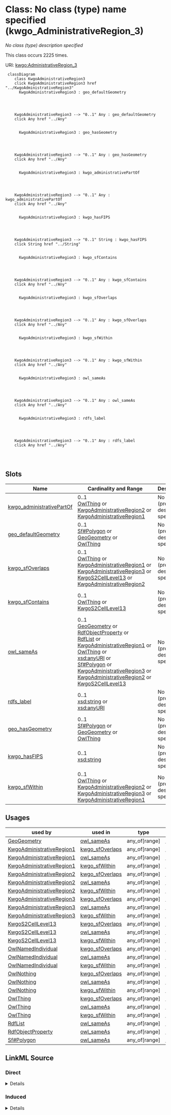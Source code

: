 

# Class: No class (type) name specified (kwgo_AdministrativeRegion_3)


_No class (type) description specified_






This class occurs 2225 times.


URI: [kwgo:AdministrativeRegion_3](http://stko-kwg.geog.ucsb.edu/lod/ontology/AdministrativeRegion_3)






```mermaid
 classDiagram
    class KwgoAdministrativeRegion3
    click KwgoAdministrativeRegion3 href "../KwgoAdministrativeRegion3"
      KwgoAdministrativeRegion3 : geo_defaultGeometry
        
          
    
    
    KwgoAdministrativeRegion3 --> "0..1" Any : geo_defaultGeometry
    click Any href "../Any"

        
      KwgoAdministrativeRegion3 : geo_hasGeometry
        
          
    
    
    KwgoAdministrativeRegion3 --> "0..1" Any : geo_hasGeometry
    click Any href "../Any"

        
      KwgoAdministrativeRegion3 : kwgo_administrativePartOf
        
          
    
    
    KwgoAdministrativeRegion3 --> "0..1" Any : kwgo_administrativePartOf
    click Any href "../Any"

        
      KwgoAdministrativeRegion3 : kwgo_hasFIPS
        
          
    
    
    KwgoAdministrativeRegion3 --> "0..1" String : kwgo_hasFIPS
    click String href "../String"

        
      KwgoAdministrativeRegion3 : kwgo_sfContains
        
          
    
    
    KwgoAdministrativeRegion3 --> "0..1" Any : kwgo_sfContains
    click Any href "../Any"

        
      KwgoAdministrativeRegion3 : kwgo_sfOverlaps
        
          
    
    
    KwgoAdministrativeRegion3 --> "0..1" Any : kwgo_sfOverlaps
    click Any href "../Any"

        
      KwgoAdministrativeRegion3 : kwgo_sfWithin
        
          
    
    
    KwgoAdministrativeRegion3 --> "0..1" Any : kwgo_sfWithin
    click Any href "../Any"

        
      KwgoAdministrativeRegion3 : owl_sameAs
        
          
    
    
    KwgoAdministrativeRegion3 --> "0..1" Any : owl_sameAs
    click Any href "../Any"

        
      KwgoAdministrativeRegion3 : rdfs_label
        
          
    
    
    KwgoAdministrativeRegion3 --> "0..1" Any : rdfs_label
    click Any href "../Any"

        
      
```




<!-- no inheritance hierarchy -->


## Slots

| Name | Cardinality and Range | Description | Inheritance | Occurrences |
| ---  | --- | --- | --- | --- |
| [kwgo_administrativePartOf](../slots/kwgo_administrativePartOf.md) | 0..1 <br/> [OwlThing](../classes/OwlThing.md)&nbsp;or&nbsp;<br />[KwgoAdministrativeRegion2](../classes/KwgoAdministrativeRegion2.md)&nbsp;or&nbsp;<br />[KwgoAdministrativeRegion1](../classes/KwgoAdministrativeRegion1.md) | No slot (predicate) description specified <br/>  | direct | 4450 |
| [geo_defaultGeometry](../slots/geo_defaultGeometry.md) | 0..1 <br/> [Sf#Polygon](../classes/Sf#Polygon.md)&nbsp;or&nbsp;<br />[GeoGeometry](../classes/GeoGeometry.md)&nbsp;or&nbsp;<br />[OwlThing](../classes/OwlThing.md) | No slot (predicate) description specified <br/>  | direct | 6675 |
| [kwgo_sfOverlaps](../slots/kwgo_sfOverlaps.md) | 0..1 <br/> [OwlThing](../classes/OwlThing.md)&nbsp;or&nbsp;<br />[KwgoAdministrativeRegion1](../classes/KwgoAdministrativeRegion1.md)&nbsp;or&nbsp;<br />[KwgoAdministrativeRegion3](../classes/KwgoAdministrativeRegion3.md)&nbsp;or&nbsp;<br />[KwgoS2CellLevel13](../classes/KwgoS2CellLevel13.md)&nbsp;or&nbsp;<br />[KwgoAdministrativeRegion2](../classes/KwgoAdministrativeRegion2.md) | No slot (predicate) description specified <br/>  | direct | 220682 |
| [kwgo_sfContains](../slots/kwgo_sfContains.md) | 0..1 <br/> [OwlThing](../classes/OwlThing.md)&nbsp;or&nbsp;<br />[KwgoS2CellLevel13](../classes/KwgoS2CellLevel13.md) | No slot (predicate) description specified <br/>  | direct | 391366 |
| [owl_sameAs](../slots/owl_sameAs.md) | 0..1 <br/> [GeoGeometry](../classes/GeoGeometry.md)&nbsp;or&nbsp;<br />[RdfObjectProperty](../classes/RdfObjectProperty.md)&nbsp;or&nbsp;<br />[RdfList](../classes/RdfList.md)&nbsp;or&nbsp;<br />[KwgoAdministrativeRegion1](../classes/KwgoAdministrativeRegion1.md)&nbsp;or&nbsp;<br />[OwlThing](../classes/OwlThing.md)&nbsp;or&nbsp;<br />[xsd:anyURI](http://www.w3.org/2001/XMLSchema#anyURI)&nbsp;or&nbsp;<br />[Sf#Polygon](../classes/Sf#Polygon.md)&nbsp;or&nbsp;<br />[KwgoAdministrativeRegion3](../classes/KwgoAdministrativeRegion3.md)&nbsp;or&nbsp;<br />[KwgoAdministrativeRegion2](../classes/KwgoAdministrativeRegion2.md)&nbsp;or&nbsp;<br />[KwgoS2CellLevel13](../classes/KwgoS2CellLevel13.md) | No slot (predicate) description specified <br/>  | direct | 4450 |
| [rdfs_label](../slots/rdfs_label.md) | 0..1 <br/> [xsd:string](http://www.w3.org/2001/XMLSchema#string)&nbsp;or&nbsp;<br />[xsd:anyURI](http://www.w3.org/2001/XMLSchema#anyURI) | No slot (predicate) description specified <br/>  | direct | 2225 |
| [geo_hasGeometry](../slots/geo_hasGeometry.md) | 0..1 <br/> [Sf#Polygon](../classes/Sf#Polygon.md)&nbsp;or&nbsp;<br />[GeoGeometry](../classes/GeoGeometry.md)&nbsp;or&nbsp;<br />[OwlThing](../classes/OwlThing.md) | No slot (predicate) description specified <br/>  | direct | 6675 |
| [kwgo_hasFIPS](../slots/kwgo_hasFIPS.md) | 0..1 <br/> [xsd:string](http://www.w3.org/2001/XMLSchema#string) | No slot (predicate) description specified <br/>  | direct | 2225 |
| [kwgo_sfWithin](../slots/kwgo_sfWithin.md) | 0..1 <br/> [OwlThing](../classes/OwlThing.md)&nbsp;or&nbsp;<br />[KwgoAdministrativeRegion2](../classes/KwgoAdministrativeRegion2.md)&nbsp;or&nbsp;<br />[KwgoAdministrativeRegion3](../classes/KwgoAdministrativeRegion3.md)&nbsp;or&nbsp;<br />[KwgoAdministrativeRegion1](../classes/KwgoAdministrativeRegion1.md) | No slot (predicate) description specified <br/>  | direct | 4450 |





## Usages

| used by | used in | type | used |
| ---  | --- | --- | --- |
| [GeoGeometry](../classes/GeoGeometry.md) | [owl_sameAs](../slots/owl_sameAs.md) | any_of[range] | [KwgoAdministrativeRegion3](../classes/KwgoAdministrativeRegion3.md) |
| [KwgoAdministrativeRegion1](../classes/KwgoAdministrativeRegion1.md) | [kwgo_sfOverlaps](../slots/kwgo_sfOverlaps.md) | any_of[range] | [KwgoAdministrativeRegion3](../classes/KwgoAdministrativeRegion3.md) |
| [KwgoAdministrativeRegion1](../classes/KwgoAdministrativeRegion1.md) | [owl_sameAs](../slots/owl_sameAs.md) | any_of[range] | [KwgoAdministrativeRegion3](../classes/KwgoAdministrativeRegion3.md) |
| [KwgoAdministrativeRegion1](../classes/KwgoAdministrativeRegion1.md) | [kwgo_sfWithin](../slots/kwgo_sfWithin.md) | any_of[range] | [KwgoAdministrativeRegion3](../classes/KwgoAdministrativeRegion3.md) |
| [KwgoAdministrativeRegion2](../classes/KwgoAdministrativeRegion2.md) | [kwgo_sfOverlaps](../slots/kwgo_sfOverlaps.md) | any_of[range] | [KwgoAdministrativeRegion3](../classes/KwgoAdministrativeRegion3.md) |
| [KwgoAdministrativeRegion2](../classes/KwgoAdministrativeRegion2.md) | [owl_sameAs](../slots/owl_sameAs.md) | any_of[range] | [KwgoAdministrativeRegion3](../classes/KwgoAdministrativeRegion3.md) |
| [KwgoAdministrativeRegion2](../classes/KwgoAdministrativeRegion2.md) | [kwgo_sfWithin](../slots/kwgo_sfWithin.md) | any_of[range] | [KwgoAdministrativeRegion3](../classes/KwgoAdministrativeRegion3.md) |
| [KwgoAdministrativeRegion3](../classes/KwgoAdministrativeRegion3.md) | [kwgo_sfOverlaps](../slots/kwgo_sfOverlaps.md) | any_of[range] | [KwgoAdministrativeRegion3](../classes/KwgoAdministrativeRegion3.md) |
| [KwgoAdministrativeRegion3](../classes/KwgoAdministrativeRegion3.md) | [owl_sameAs](../slots/owl_sameAs.md) | any_of[range] | [KwgoAdministrativeRegion3](../classes/KwgoAdministrativeRegion3.md) |
| [KwgoAdministrativeRegion3](../classes/KwgoAdministrativeRegion3.md) | [kwgo_sfWithin](../slots/kwgo_sfWithin.md) | any_of[range] | [KwgoAdministrativeRegion3](../classes/KwgoAdministrativeRegion3.md) |
| [KwgoS2CellLevel13](../classes/KwgoS2CellLevel13.md) | [kwgo_sfOverlaps](../slots/kwgo_sfOverlaps.md) | any_of[range] | [KwgoAdministrativeRegion3](../classes/KwgoAdministrativeRegion3.md) |
| [KwgoS2CellLevel13](../classes/KwgoS2CellLevel13.md) | [owl_sameAs](../slots/owl_sameAs.md) | any_of[range] | [KwgoAdministrativeRegion3](../classes/KwgoAdministrativeRegion3.md) |
| [KwgoS2CellLevel13](../classes/KwgoS2CellLevel13.md) | [kwgo_sfWithin](../slots/kwgo_sfWithin.md) | any_of[range] | [KwgoAdministrativeRegion3](../classes/KwgoAdministrativeRegion3.md) |
| [OwlNamedIndividual](../classes/OwlNamedIndividual.md) | [kwgo_sfOverlaps](../slots/kwgo_sfOverlaps.md) | any_of[range] | [KwgoAdministrativeRegion3](../classes/KwgoAdministrativeRegion3.md) |
| [OwlNamedIndividual](../classes/OwlNamedIndividual.md) | [owl_sameAs](../slots/owl_sameAs.md) | any_of[range] | [KwgoAdministrativeRegion3](../classes/KwgoAdministrativeRegion3.md) |
| [OwlNamedIndividual](../classes/OwlNamedIndividual.md) | [kwgo_sfWithin](../slots/kwgo_sfWithin.md) | any_of[range] | [KwgoAdministrativeRegion3](../classes/KwgoAdministrativeRegion3.md) |
| [OwlNothing](../classes/OwlNothing.md) | [kwgo_sfOverlaps](../slots/kwgo_sfOverlaps.md) | any_of[range] | [KwgoAdministrativeRegion3](../classes/KwgoAdministrativeRegion3.md) |
| [OwlNothing](../classes/OwlNothing.md) | [owl_sameAs](../slots/owl_sameAs.md) | any_of[range] | [KwgoAdministrativeRegion3](../classes/KwgoAdministrativeRegion3.md) |
| [OwlNothing](../classes/OwlNothing.md) | [kwgo_sfWithin](../slots/kwgo_sfWithin.md) | any_of[range] | [KwgoAdministrativeRegion3](../classes/KwgoAdministrativeRegion3.md) |
| [OwlThing](../classes/OwlThing.md) | [kwgo_sfOverlaps](../slots/kwgo_sfOverlaps.md) | any_of[range] | [KwgoAdministrativeRegion3](../classes/KwgoAdministrativeRegion3.md) |
| [OwlThing](../classes/OwlThing.md) | [owl_sameAs](../slots/owl_sameAs.md) | any_of[range] | [KwgoAdministrativeRegion3](../classes/KwgoAdministrativeRegion3.md) |
| [OwlThing](../classes/OwlThing.md) | [kwgo_sfWithin](../slots/kwgo_sfWithin.md) | any_of[range] | [KwgoAdministrativeRegion3](../classes/KwgoAdministrativeRegion3.md) |
| [RdfList](../classes/RdfList.md) | [owl_sameAs](../slots/owl_sameAs.md) | any_of[range] | [KwgoAdministrativeRegion3](../classes/KwgoAdministrativeRegion3.md) |
| [RdfObjectProperty](../classes/RdfObjectProperty.md) | [owl_sameAs](../slots/owl_sameAs.md) | any_of[range] | [KwgoAdministrativeRegion3](../classes/KwgoAdministrativeRegion3.md) |
| [Sf#Polygon](../classes/Sf#Polygon.md) | [owl_sameAs](../slots/owl_sameAs.md) | any_of[range] | [KwgoAdministrativeRegion3](../classes/KwgoAdministrativeRegion3.md) |











## LinkML Source

<!-- TODO: investigate https://stackoverflow.com/questions/37606292/how-to-create-tabbed-code-blocks-in-mkdocs-or-sphinx -->

### Direct

<details>

```yaml
name: kwgo_AdministrativeRegion_3
conforms_to: No schema conformance document specified
annotations:
  count:
    tag: count
    value: 2225
description: No class (type) description specified
title: No class (type) name specified
from_schema: spatial-kg
rank: 1000
slots:
- kwgo_administrativePartOf
- geo_defaultGeometry
- kwgo_sfOverlaps
- kwgo_sfContains
- owl_sameAs
- rdfs_label
- geo_hasGeometry
- kwgo_hasFIPS
- kwgo_sfWithin
slot_usage:
  geo_defaultGeometry:
    name: geo_defaultGeometry
    annotations:
      geo_Geometry:
        tag: geo_Geometry
        value: 2225
      owl_Thing:
        tag: owl_Thing
        value: 2225
      sf_#Polygon:
        tag: sf_#Polygon
        value: 2225
  geo_hasGeometry:
    name: geo_hasGeometry
    annotations:
      geo_Geometry:
        tag: geo_Geometry
        value: 2225
      owl_Thing:
        tag: owl_Thing
        value: 2225
      sf_#Polygon:
        tag: sf_#Polygon
        value: 2225
  kwgo_administrativePartOf:
    name: kwgo_administrativePartOf
    annotations:
      kwgo_AdministrativeRegion_2:
        tag: kwgo_AdministrativeRegion_2
        value: 2225
      owl_Thing:
        tag: owl_Thing
        value: 2225
  kwgo_hasFIPS:
    name: kwgo_hasFIPS
    annotations:
      string:
        tag: string
        value: 2225
  kwgo_sfContains:
    name: kwgo_sfContains
    annotations:
      kwgo_S2Cell_Level13:
        tag: kwgo_S2Cell_Level13
        value: 195683
      owl_Thing:
        tag: owl_Thing
        value: 195683
  kwgo_sfOverlaps:
    name: kwgo_sfOverlaps
    annotations:
      kwgo_S2Cell_Level13:
        tag: kwgo_S2Cell_Level13
        value: 110327
      owl_Thing:
        tag: owl_Thing
        value: 110355
  kwgo_sfWithin:
    name: kwgo_sfWithin
    annotations:
      kwgo_AdministrativeRegion_2:
        tag: kwgo_AdministrativeRegion_2
        value: 2225
      owl_Thing:
        tag: owl_Thing
        value: 2225
  owl_sameAs:
    name: owl_sameAs
    annotations:
      kwgo_AdministrativeRegion_3:
        tag: kwgo_AdministrativeRegion_3
        value: 2225
      owl_Thing:
        tag: owl_Thing
        value: 2225
  rdfs_label:
    name: rdfs_label
    annotations:
      string:
        tag: string
        value: 2225
class_uri: kwgo:AdministrativeRegion_3

```
</details>

### Induced

<details>

```yaml
name: kwgo_AdministrativeRegion_3
conforms_to: No schema conformance document specified
annotations:
  count:
    tag: count
    value: 2225
description: No class (type) description specified
title: No class (type) name specified
from_schema: spatial-kg
rank: 1000
slot_usage:
  geo_defaultGeometry:
    name: geo_defaultGeometry
    annotations:
      geo_Geometry:
        tag: geo_Geometry
        value: 2225
      owl_Thing:
        tag: owl_Thing
        value: 2225
      sf_#Polygon:
        tag: sf_#Polygon
        value: 2225
  geo_hasGeometry:
    name: geo_hasGeometry
    annotations:
      geo_Geometry:
        tag: geo_Geometry
        value: 2225
      owl_Thing:
        tag: owl_Thing
        value: 2225
      sf_#Polygon:
        tag: sf_#Polygon
        value: 2225
  kwgo_administrativePartOf:
    name: kwgo_administrativePartOf
    annotations:
      kwgo_AdministrativeRegion_2:
        tag: kwgo_AdministrativeRegion_2
        value: 2225
      owl_Thing:
        tag: owl_Thing
        value: 2225
  kwgo_hasFIPS:
    name: kwgo_hasFIPS
    annotations:
      string:
        tag: string
        value: 2225
  kwgo_sfContains:
    name: kwgo_sfContains
    annotations:
      kwgo_S2Cell_Level13:
        tag: kwgo_S2Cell_Level13
        value: 195683
      owl_Thing:
        tag: owl_Thing
        value: 195683
  kwgo_sfOverlaps:
    name: kwgo_sfOverlaps
    annotations:
      kwgo_S2Cell_Level13:
        tag: kwgo_S2Cell_Level13
        value: 110327
      owl_Thing:
        tag: owl_Thing
        value: 110355
  kwgo_sfWithin:
    name: kwgo_sfWithin
    annotations:
      kwgo_AdministrativeRegion_2:
        tag: kwgo_AdministrativeRegion_2
        value: 2225
      owl_Thing:
        tag: owl_Thing
        value: 2225
  owl_sameAs:
    name: owl_sameAs
    annotations:
      kwgo_AdministrativeRegion_3:
        tag: kwgo_AdministrativeRegion_3
        value: 2225
      owl_Thing:
        tag: owl_Thing
        value: 2225
  rdfs_label:
    name: rdfs_label
    annotations:
      string:
        tag: string
        value: 2225
attributes:
  kwgo_administrativePartOf:
    name: kwgo_administrativePartOf
    annotations:
      kwgo_AdministrativeRegion_2:
        tag: kwgo_AdministrativeRegion_2
        value: 2225
      owl_Thing:
        tag: owl_Thing
        value: 2225
    description: No slot (predicate) description specified
    title: No slot (predicate) name specified
    examples:
    - object:
        example_object: kwgr:administrativeRegion.USA
        example_object_type: owl_Thing
        example_predicate: kwgo:administrativePartOf
        example_subject: kwgr:administrativeRegion.USA.17
        example_subject_type: kwgo_AdministrativeRegion_1
    - object:
        example_object: kwgr:administrativeRegion.USA
        example_object_type: owl_Thing
        example_predicate: kwgo:administrativePartOf
        example_subject: kwgr:administrativeRegion.USA.17
        example_subject_type: owl_Thing
    - object:
        example_object: kwgr:administrativeRegion.USA.17
        example_object_type: kwgo_AdministrativeRegion_1
        example_predicate: kwgo:administrativePartOf
        example_subject: kwgr:administrativeRegion.USA.17001
        example_subject_type: kwgo_AdministrativeRegion_2
    - object:
        example_object: kwgr:administrativeRegion.USA.17
        example_object_type: owl_Thing
        example_predicate: kwgo:administrativePartOf
        example_subject: kwgr:administrativeRegion.USA.17001
        example_subject_type: kwgo_AdministrativeRegion_2
    - object:
        example_object: kwgr:administrativeRegion.USA.17
        example_object_type: kwgo_AdministrativeRegion_1
        example_predicate: kwgo:administrativePartOf
        example_subject: kwgr:administrativeRegion.USA.17001
        example_subject_type: owl_Thing
    - object:
        example_object: kwgr:administrativeRegion.USA.17001
        example_object_type: kwgo_AdministrativeRegion_2
        example_predicate: kwgo:administrativePartOf
        example_subject: https://datacommons.org/browser/geoId/1700105742
        example_subject_type: owl_Thing
    - object:
        example_object: kwgr:administrativeRegion.USA.17001
        example_object_type: kwgo_AdministrativeRegion_2
        example_predicate: kwgo:administrativePartOf
        example_subject: https://datacommons.org/browser/geoId/1700105742
        example_subject_type: kwgo_AdministrativeRegion_3
    - object:
        example_object: kwgr:administrativeRegion.USA.17001
        example_object_type: owl_Thing
        example_predicate: kwgo:administrativePartOf
        example_subject: https://datacommons.org/browser/geoId/1700105742
        example_subject_type: kwgo_AdministrativeRegion_3
    from_schema: spatial-kg
    rank: 1000
    slot_uri: kwgo:administrativePartOf
    alias: kwgo_administrativePartOf
    owner: kwgo_AdministrativeRegion_3
    domain_of:
    - kwgo_AdministrativeRegion_1
    - kwgo_AdministrativeRegion_2
    - kwgo_AdministrativeRegion_3
    - owl_Thing
    range: Any
    any_of:
    - range: owl_Thing
    - range: kwgo_AdministrativeRegion_2
    - range: kwgo_AdministrativeRegion_1
  geo_defaultGeometry:
    name: geo_defaultGeometry
    annotations:
      geo_Geometry:
        tag: geo_Geometry
        value: 2225
      owl_Thing:
        tag: owl_Thing
        value: 2225
      sf_#Polygon:
        tag: sf_#Polygon
        value: 2225
    description: No slot (predicate) description specified
    title: No slot (predicate) name specified
    examples:
    - object:
        example_object: http://sawgraph.spatialai.org/v1/saw_geo#d.Polygon.administrativeRegion.USA.1700105742
        example_object_type: sf_#Polygon
        example_predicate: geo:defaultGeometry
        example_subject: https://datacommons.org/browser/geoId/1700105742
        example_subject_type: owl_Thing
    - object:
        example_object: http://sawgraph.spatialai.org/v1/saw_geo#d.Polygon.administrativeRegion.USA.1700105742
        example_object_type: geo_Geometry
        example_predicate: geo:defaultGeometry
        example_subject: https://datacommons.org/browser/geoId/1700105742
        example_subject_type: owl_Thing
    - object:
        example_object: http://sawgraph.spatialai.org/v1/saw_geo#d.Polygon.administrativeRegion.USA.1700105742
        example_object_type: owl_Thing
        example_predicate: geo:defaultGeometry
        example_subject: https://datacommons.org/browser/geoId/1700105742
        example_subject_type: owl_Thing
    - object:
        example_object: http://sawgraph.spatialai.org/v1/saw_geo#d.Polygon.administrativeRegion.USA.1700105742
        example_object_type: sf_#Polygon
        example_predicate: geo:defaultGeometry
        example_subject: https://datacommons.org/browser/geoId/1700105742
        example_subject_type: kwgo_AdministrativeRegion_3
    - object:
        example_object: http://sawgraph.spatialai.org/v1/saw_geo#d.Polygon.administrativeRegion.USA.1700105742
        example_object_type: geo_Geometry
        example_predicate: geo:defaultGeometry
        example_subject: https://datacommons.org/browser/geoId/1700105742
        example_subject_type: kwgo_AdministrativeRegion_3
    - object:
        example_object: http://sawgraph.spatialai.org/v1/saw_geo#d.Polygon.administrativeRegion.USA.1700105742
        example_object_type: owl_Thing
        example_predicate: geo:defaultGeometry
        example_subject: https://datacommons.org/browser/geoId/1700105742
        example_subject_type: kwgo_AdministrativeRegion_3
    from_schema: spatial-kg
    rank: 1000
    slot_uri: geo:defaultGeometry
    alias: geo_defaultGeometry
    owner: kwgo_AdministrativeRegion_3
    domain_of:
    - kwgo_AdministrativeRegion_3
    - owl_Thing
    range: Any
    any_of:
    - range: sf_#Polygon
    - range: geo_Geometry
    - range: owl_Thing
  kwgo_sfOverlaps:
    name: kwgo_sfOverlaps
    annotations:
      kwgo_S2Cell_Level13:
        tag: kwgo_S2Cell_Level13
        value: 110327
      owl_Thing:
        tag: owl_Thing
        value: 110355
    description: No slot (predicate) description specified
    title: No slot (predicate) name specified
    examples:
    - object:
        example_object: kwgr:s2.level13.9788714407319044096
        example_object_type: kwgo_S2Cell_Level13
        example_predicate: kwgo:sfOverlaps
        example_subject: kwgr:administrativeRegion.USA.17
        example_subject_type: kwgo_AdministrativeRegion_1
    - object:
        example_object: kwgr:s2.level13.9788714407319044096
        example_object_type: owl_Thing
        example_predicate: kwgo:sfOverlaps
        example_subject: kwgr:administrativeRegion.USA.17
        example_subject_type: kwgo_AdministrativeRegion_1
    - object:
        example_object: kwgr:s2.level13.9788714407319044096
        example_object_type: kwgo_S2Cell_Level13
        example_predicate: kwgo:sfOverlaps
        example_subject: kwgr:administrativeRegion.USA.17
        example_subject_type: owl_Thing
    - object:
        example_object: kwgr:s2.level13.9788714407319044096
        example_object_type: owl_Thing
        example_predicate: kwgo:sfOverlaps
        example_subject: kwgr:administrativeRegion.USA.17
        example_subject_type: owl_Thing
    - object:
        example_object: kwgr:s2.level13.9790229946658979840
        example_object_type: kwgo_S2Cell_Level13
        example_predicate: kwgo:sfOverlaps
        example_subject: kwgr:administrativeRegion.USA.17001
        example_subject_type: kwgo_AdministrativeRegion_2
    - object:
        example_object: kwgr:s2.level13.9790229946658979840
        example_object_type: owl_Thing
        example_predicate: kwgo:sfOverlaps
        example_subject: kwgr:administrativeRegion.USA.17001
        example_subject_type: kwgo_AdministrativeRegion_2
    - object:
        example_object: kwgr:administrativeRegion.USA.23
        example_object_type: kwgo_AdministrativeRegion_1
        example_predicate: kwgo:sfOverlaps
        example_subject: kwgr:s2.level13.5522341869704445952
        example_subject_type: kwgo_S2Cell_Level13
    - object:
        example_object: kwgr:administrativeRegion.USA.23
        example_object_type: owl_Thing
        example_predicate: kwgo:sfOverlaps
        example_subject: kwgr:s2.level13.5522341869704445952
        example_subject_type: kwgo_S2Cell_Level13
    - object:
        example_object: kwgr:administrativeRegion.USA.23
        example_object_type: kwgo_AdministrativeRegion_1
        example_predicate: kwgo:sfOverlaps
        example_subject: kwgr:s2.level13.5522341869704445952
        example_subject_type: owl_Thing
    - object:
        example_object: kwgr:administrativeRegion.USA.23003
        example_object_type: kwgo_AdministrativeRegion_2
        example_predicate: kwgo:sfOverlaps
        example_subject: kwgr:s2.level13.5522341869704445952
        example_subject_type: kwgo_S2Cell_Level13
    - object:
        example_object: kwgr:administrativeRegion.USA.23003
        example_object_type: kwgo_AdministrativeRegion_2
        example_predicate: kwgo:sfOverlaps
        example_subject: kwgr:s2.level13.5522341869704445952
        example_subject_type: owl_Thing
    - object:
        example_object: https://datacommons.org/browser/geoId/2300325615
        example_object_type: kwgo_AdministrativeRegion_3
        example_predicate: kwgo:sfOverlaps
        example_subject: kwgr:s2.level13.5522341869704445952
        example_subject_type: kwgo_S2Cell_Level13
    - object:
        example_object: https://datacommons.org/browser/geoId/2300325615
        example_object_type: kwgo_AdministrativeRegion_3
        example_predicate: kwgo:sfOverlaps
        example_subject: kwgr:s2.level13.5522341869704445952
        example_subject_type: owl_Thing
    - object:
        example_object: kwgr:s2.level13.9790280524193857536
        example_object_type: kwgo_S2Cell_Level13
        example_predicate: kwgo:sfOverlaps
        example_subject: https://datacommons.org/browser/geoId/1700105742
        example_subject_type: kwgo_AdministrativeRegion_3
    - object:
        example_object: kwgr:s2.level13.9790280524193857536
        example_object_type: owl_Thing
        example_predicate: kwgo:sfOverlaps
        example_subject: https://datacommons.org/browser/geoId/1700105742
        example_subject_type: kwgo_AdministrativeRegion_3
    from_schema: spatial-kg
    rank: 1000
    slot_uri: kwgo:sfOverlaps
    alias: kwgo_sfOverlaps
    owner: kwgo_AdministrativeRegion_3
    domain_of:
    - kwgo_AdministrativeRegion_1
    - kwgo_AdministrativeRegion_2
    - kwgo_AdministrativeRegion_3
    - kwgo_S2Cell_Level13
    - owl_Thing
    range: Any
    any_of:
    - range: owl_Thing
    - range: kwgo_AdministrativeRegion_1
    - range: kwgo_AdministrativeRegion_3
    - range: kwgo_S2Cell_Level13
    - range: kwgo_AdministrativeRegion_2
  kwgo_sfContains:
    name: kwgo_sfContains
    annotations:
      kwgo_S2Cell_Level13:
        tag: kwgo_S2Cell_Level13
        value: 195683
      owl_Thing:
        tag: owl_Thing
        value: 195683
    description: No slot (predicate) description specified
    title: No slot (predicate) name specified
    examples:
    - object:
        example_object: kwgr:s2.level13.9788714544757997568
        example_object_type: kwgo_S2Cell_Level13
        example_predicate: kwgo:sfContains
        example_subject: kwgr:administrativeRegion.USA.17
        example_subject_type: kwgo_AdministrativeRegion_1
    - object:
        example_object: kwgr:s2.level13.9788714544757997568
        example_object_type: owl_Thing
        example_predicate: kwgo:sfContains
        example_subject: kwgr:administrativeRegion.USA.17
        example_subject_type: kwgo_AdministrativeRegion_1
    - object:
        example_object: kwgr:s2.level13.9788714544757997568
        example_object_type: kwgo_S2Cell_Level13
        example_predicate: kwgo:sfContains
        example_subject: kwgr:administrativeRegion.USA.17
        example_subject_type: owl_Thing
    - object:
        example_object: kwgr:s2.level13.9788714544757997568
        example_object_type: owl_Thing
        example_predicate: kwgo:sfContains
        example_subject: kwgr:administrativeRegion.USA.17
        example_subject_type: owl_Thing
    - object:
        example_object: kwgr:s2.level13.9790230015378456576
        example_object_type: kwgo_S2Cell_Level13
        example_predicate: kwgo:sfContains
        example_subject: kwgr:administrativeRegion.USA.17001
        example_subject_type: kwgo_AdministrativeRegion_2
    - object:
        example_object: kwgr:s2.level13.9790230015378456576
        example_object_type: owl_Thing
        example_predicate: kwgo:sfContains
        example_subject: kwgr:administrativeRegion.USA.17001
        example_subject_type: kwgo_AdministrativeRegion_2
    - object:
        example_object: kwgr:s2.level13.9790280627273072640
        example_object_type: kwgo_S2Cell_Level13
        example_predicate: kwgo:sfContains
        example_subject: https://datacommons.org/browser/geoId/1700105742
        example_subject_type: kwgo_AdministrativeRegion_3
    - object:
        example_object: kwgr:s2.level13.9790280627273072640
        example_object_type: owl_Thing
        example_predicate: kwgo:sfContains
        example_subject: https://datacommons.org/browser/geoId/1700105742
        example_subject_type: kwgo_AdministrativeRegion_3
    from_schema: spatial-kg
    rank: 1000
    slot_uri: kwgo:sfContains
    alias: kwgo_sfContains
    owner: kwgo_AdministrativeRegion_3
    domain_of:
    - kwgo_AdministrativeRegion_1
    - kwgo_AdministrativeRegion_2
    - kwgo_AdministrativeRegion_3
    - owl_Thing
    range: Any
    any_of:
    - range: owl_Thing
    - range: kwgo_S2Cell_Level13
  owl_sameAs:
    name: owl_sameAs
    annotations:
      kwgo_AdministrativeRegion_3:
        tag: kwgo_AdministrativeRegion_3
        value: 2225
      owl_Thing:
        tag: owl_Thing
        value: 2225
    description: No slot (predicate) description specified
    title: No slot (predicate) name specified
    examples:
    - object:
        example_object: http://sawgraph.spatialai.org/v1/saw_geo#d.Polygon.administrativeRegion.USA.1700105742
        example_object_type: sf_#Polygon
        example_predicate: owl:sameAs
        example_subject: http://sawgraph.spatialai.org/v1/saw_geo#d.Polygon.administrativeRegion.USA.1700105742
        example_subject_type: geo_Geometry
    - object:
        example_object: http://sawgraph.spatialai.org/v1/saw_geo#d.Polygon.administrativeRegion.USA.1700105742
        example_object_type: geo_Geometry
        example_predicate: owl:sameAs
        example_subject: http://sawgraph.spatialai.org/v1/saw_geo#d.Polygon.administrativeRegion.USA.1700105742
        example_subject_type: geo_Geometry
    - object:
        example_object: http://sawgraph.spatialai.org/v1/saw_geo#d.Polygon.administrativeRegion.USA.1700105742
        example_object_type: owl_Thing
        example_predicate: owl:sameAs
        example_subject: http://sawgraph.spatialai.org/v1/saw_geo#d.Polygon.administrativeRegion.USA.1700105742
        example_subject_type: geo_Geometry
    - object:
        example_object: http://sawgraph.spatialai.org/v1/saw_geo#d.Polygon.administrativeRegion.USA.1700105742
        example_object_type: sf_#Polygon
        example_predicate: owl:sameAs
        example_subject: http://sawgraph.spatialai.org/v1/saw_geo#d.Polygon.administrativeRegion.USA.1700105742
        example_subject_type: sf_#Polygon
    - object:
        example_object: http://sawgraph.spatialai.org/v1/saw_geo#d.Polygon.administrativeRegion.USA.1700105742
        example_object_type: geo_Geometry
        example_predicate: owl:sameAs
        example_subject: http://sawgraph.spatialai.org/v1/saw_geo#d.Polygon.administrativeRegion.USA.1700105742
        example_subject_type: sf_#Polygon
    - object:
        example_object: http://sawgraph.spatialai.org/v1/saw_geo#d.Polygon.administrativeRegion.USA.1700105742
        example_object_type: owl_Thing
        example_predicate: owl:sameAs
        example_subject: http://sawgraph.spatialai.org/v1/saw_geo#d.Polygon.administrativeRegion.USA.1700105742
        example_subject_type: sf_#Polygon
    - object:
        example_object: http://sawgraph.spatialai.org/v1/saw_geo#d.Polygon.administrativeRegion.USA.1700105742
        example_object_type: sf_#Polygon
        example_predicate: owl:sameAs
        example_subject: http://sawgraph.spatialai.org/v1/saw_geo#d.Polygon.administrativeRegion.USA.1700105742
        example_subject_type: owl_Thing
    - object:
        example_object: http://sawgraph.spatialai.org/v1/saw_geo#d.Polygon.administrativeRegion.USA.1700105742
        example_object_type: geo_Geometry
        example_predicate: owl:sameAs
        example_subject: http://sawgraph.spatialai.org/v1/saw_geo#d.Polygon.administrativeRegion.USA.1700105742
        example_subject_type: owl_Thing
    - object:
        example_object: http://sawgraph.spatialai.org/v1/saw_geo#d.Polygon.administrativeRegion.USA.1700105742
        example_object_type: owl_Thing
        example_predicate: owl:sameAs
        example_subject: http://sawgraph.spatialai.org/v1/saw_geo#d.Polygon.administrativeRegion.USA.1700105742
        example_subject_type: owl_Thing
    - object:
        example_object: kwgr:administrativeRegion.USA.17
        example_object_type: kwgo_AdministrativeRegion_1
        example_predicate: owl:sameAs
        example_subject: kwgr:administrativeRegion.USA.17
        example_subject_type: kwgo_AdministrativeRegion_1
    - object:
        example_object: kwgr:administrativeRegion.USA.17
        example_object_type: owl_Thing
        example_predicate: owl:sameAs
        example_subject: kwgr:administrativeRegion.USA.17
        example_subject_type: kwgo_AdministrativeRegion_1
    - object:
        example_object: kwgr:administrativeRegion.USA.17
        example_object_type: kwgo_AdministrativeRegion_1
        example_predicate: owl:sameAs
        example_subject: kwgr:administrativeRegion.USA.17
        example_subject_type: owl_Thing
    - object:
        example_object: kwgr:administrativeRegion.USA.17001
        example_object_type: kwgo_AdministrativeRegion_2
        example_predicate: owl:sameAs
        example_subject: kwgr:administrativeRegion.USA.17001
        example_subject_type: kwgo_AdministrativeRegion_2
    - object:
        example_object: kwgr:administrativeRegion.USA.17001
        example_object_type: owl_Thing
        example_predicate: owl:sameAs
        example_subject: kwgr:administrativeRegion.USA.17001
        example_subject_type: kwgo_AdministrativeRegion_2
    - object:
        example_object: kwgr:administrativeRegion.USA.17001
        example_object_type: kwgo_AdministrativeRegion_2
        example_predicate: owl:sameAs
        example_subject: kwgr:administrativeRegion.USA.17001
        example_subject_type: owl_Thing
    - object:
        example_object: kwgr:s2.level13.5522341869704445952
        example_object_type: kwgo_S2Cell_Level13
        example_predicate: owl:sameAs
        example_subject: kwgr:s2.level13.5522341869704445952
        example_subject_type: kwgo_S2Cell_Level13
    - object:
        example_object: kwgr:s2.level13.5522341869704445952
        example_object_type: owl_Thing
        example_predicate: owl:sameAs
        example_subject: kwgr:s2.level13.5522341869704445952
        example_subject_type: kwgo_S2Cell_Level13
    - object:
        example_object: kwgr:s2.level13.5522341869704445952
        example_object_type: kwgo_S2Cell_Level13
        example_predicate: owl:sameAs
        example_subject: kwgr:s2.level13.5522341869704445952
        example_subject_type: owl_Thing
    - object:
        example_object: rdf:nil
        example_object_type: rdf_List
        example_predicate: owl:sameAs
        example_subject: rdf:nil
        example_subject_type: owl_Thing
    - object:
        example_object: rdf:nil
        example_object_type: owl_Thing
        example_predicate: owl:sameAs
        example_subject: rdf:nil
        example_subject_type: rdf_List
    - object:
        example_object: rdf:nil
        example_object_type: rdf_List
        example_predicate: owl:sameAs
        example_subject: rdf:nil
        example_subject_type: rdf_List
    - object:
        example_object: owl:topObjectProperty
        example_object_type: rdf_ObjectProperty
        example_predicate: owl:sameAs
        example_subject: owl:topObjectProperty
        example_subject_type: rdf_ObjectProperty
    - object:
        example_object: owl:topObjectProperty
        example_object_type: owl_Thing
        example_predicate: owl:sameAs
        example_subject: owl:topObjectProperty
        example_subject_type: rdf_ObjectProperty
    - object:
        example_object: owl:topObjectProperty
        example_object_type: rdf_ObjectProperty
        example_predicate: owl:sameAs
        example_subject: owl:topObjectProperty
        example_subject_type: owl_Thing
    - object:
        example_object: https://datacommons.org/browser/geoId/1700105742
        example_object_type: kwgo_AdministrativeRegion_3
        example_predicate: owl:sameAs
        example_subject: https://datacommons.org/browser/geoId/1700105742
        example_subject_type: owl_Thing
    - object:
        example_object: https://datacommons.org/browser/geoId/1700105742
        example_object_type: owl_Thing
        example_predicate: owl:sameAs
        example_subject: https://datacommons.org/browser/geoId/1700105742
        example_subject_type: kwgo_AdministrativeRegion_3
    - object:
        example_object: https://datacommons.org/browser/geoId/1700105742
        example_object_type: kwgo_AdministrativeRegion_3
        example_predicate: owl:sameAs
        example_subject: https://datacommons.org/browser/geoId/1700105742
        example_subject_type: kwgo_AdministrativeRegion_3
    from_schema: spatial-kg
    rank: 1000
    domain: owl_sameAs
    slot_uri: owl:sameAs
    alias: owl_sameAs
    owner: kwgo_AdministrativeRegion_3
    domain_of:
    - geo_Geometry
    - kwgo_AdministrativeRegion_1
    - kwgo_AdministrativeRegion_2
    - kwgo_AdministrativeRegion_3
    - kwgo_S2Cell_Level13
    - owl_Thing
    - rdf_List
    - rdf_ObjectProperty
    - sf_#Polygon
    range: Any
    any_of:
    - range: geo_Geometry
    - range: rdf_ObjectProperty
    - range: rdf_List
    - range: kwgo_AdministrativeRegion_1
    - range: owl_Thing
    - range: uri
    - range: sf_#Polygon
    - range: kwgo_AdministrativeRegion_3
    - range: kwgo_AdministrativeRegion_2
    - range: kwgo_S2Cell_Level13
  rdfs_label:
    name: rdfs_label
    annotations:
      string:
        tag: string
        value: 2225
    description: No slot (predicate) description specified
    title: No slot (predicate) name specified
    examples:
    - object:
        example_object: Geometry of Beverly township, Illinois
        example_object_type: string
        example_predicate: rdfs:label
        example_subject: http://sawgraph.spatialai.org/v1/saw_geo#d.Polygon.administrativeRegion.USA.1700105742
        example_subject_type: geo_Geometry
    - object:
        example_object: Geometry of Beverly township, Illinois
        example_object_type: string
        example_predicate: rdfs:label
        example_subject: http://sawgraph.spatialai.org/v1/saw_geo#d.Polygon.administrativeRegion.USA.1700105742
        example_subject_type: sf_#Polygon
    - object:
        example_object: Geometry of Beverly township, Illinois
        example_object_type: string
        example_predicate: rdfs:label
        example_subject: http://sawgraph.spatialai.org/v1/saw_geo#d.Polygon.administrativeRegion.USA.1700105742
        example_subject_type: owl_Thing
    - object:
        example_object: Illinois
        example_object_type: string
        example_predicate: rdfs:label
        example_subject: kwgr:administrativeRegion.USA.17
        example_subject_type: kwgo_AdministrativeRegion_1
    - object:
        example_object: Adams County, Illinois
        example_object_type: string
        example_predicate: rdfs:label
        example_subject: kwgr:administrativeRegion.USA.17001
        example_subject_type: kwgo_AdministrativeRegion_2
    - object:
        example_object: S2 Cell at level 13 with ID 5522341869704445952
        example_object_type: string
        example_predicate: rdfs:label
        example_subject: kwgr:s2.level13.5522341869704445952
        example_subject_type: kwgo_S2Cell_Level13
    - object:
        example_object: Beverly township, Illinois
        example_object_type: string
        example_predicate: rdfs:label
        example_subject: https://datacommons.org/browser/geoId/1700105742
        example_subject_type: kwgo_AdministrativeRegion_3
    from_schema: spatial-kg
    rank: 1000
    slot_uri: rdfs:label
    alias: rdfs_label
    owner: kwgo_AdministrativeRegion_3
    domain_of:
    - geo_Geometry
    - kwgo_AdministrativeRegion_1
    - kwgo_AdministrativeRegion_2
    - kwgo_AdministrativeRegion_3
    - kwgo_S2Cell_Level13
    - owl_Thing
    - sf_#Polygon
    range: Any
    any_of:
    - range: string
    - range: uri
  geo_hasGeometry:
    name: geo_hasGeometry
    annotations:
      geo_Geometry:
        tag: geo_Geometry
        value: 2225
      owl_Thing:
        tag: owl_Thing
        value: 2225
      sf_#Polygon:
        tag: sf_#Polygon
        value: 2225
    description: No slot (predicate) description specified
    title: No slot (predicate) name specified
    examples:
    - object:
        example_object: kwgr:geometry.Polygon.administrativeRegion.USA.17
        example_object_type: sf_#Polygon
        example_predicate: geo:hasGeometry
        example_subject: kwgr:administrativeRegion.USA.17
        example_subject_type: kwgo_AdministrativeRegion_1
    - object:
        example_object: kwgr:geometry.Polygon.administrativeRegion.USA.17
        example_object_type: geo_Geometry
        example_predicate: geo:hasGeometry
        example_subject: kwgr:administrativeRegion.USA.17
        example_subject_type: kwgo_AdministrativeRegion_1
    - object:
        example_object: kwgr:geometry.Polygon.administrativeRegion.USA.17
        example_object_type: owl_Thing
        example_predicate: geo:hasGeometry
        example_subject: kwgr:administrativeRegion.USA.17
        example_subject_type: kwgo_AdministrativeRegion_1
    - object:
        example_object: kwgr:geometry.Polygon.administrativeRegion.USA.17
        example_object_type: sf_#Polygon
        example_predicate: geo:hasGeometry
        example_subject: kwgr:administrativeRegion.USA.17
        example_subject_type: owl_Thing
    - object:
        example_object: kwgr:geometry.Polygon.administrativeRegion.USA.17
        example_object_type: geo_Geometry
        example_predicate: geo:hasGeometry
        example_subject: kwgr:administrativeRegion.USA.17
        example_subject_type: owl_Thing
    - object:
        example_object: kwgr:geometry.Polygon.administrativeRegion.USA.17
        example_object_type: owl_Thing
        example_predicate: geo:hasGeometry
        example_subject: kwgr:administrativeRegion.USA.17
        example_subject_type: owl_Thing
    - object:
        example_object: kwgr:geometry.Polygon.administrativeRegion.USA.17001
        example_object_type: geo_Geometry
        example_predicate: geo:hasGeometry
        example_subject: kwgr:administrativeRegion.USA.17001
        example_subject_type: kwgo_AdministrativeRegion_2
    - object:
        example_object: kwgr:geometry.Polygon.administrativeRegion.USA.17001
        example_object_type: owl_Thing
        example_predicate: geo:hasGeometry
        example_subject: kwgr:administrativeRegion.USA.17001
        example_subject_type: kwgo_AdministrativeRegion_2
    - object:
        example_object: kwgr:geometry.polygon.s2.level13.5522341869704445952
        example_object_type: sf_#Polygon
        example_predicate: geo:hasGeometry
        example_subject: kwgr:s2.level13.5522341869704445952
        example_subject_type: kwgo_S2Cell_Level13
    - object:
        example_object: kwgr:geometry.polygon.s2.level13.5522341869704445952
        example_object_type: geo_Geometry
        example_predicate: geo:hasGeometry
        example_subject: kwgr:s2.level13.5522341869704445952
        example_subject_type: kwgo_S2Cell_Level13
    - object:
        example_object: kwgr:geometry.polygon.s2.level13.5522341869704445952
        example_object_type: owl_Thing
        example_predicate: geo:hasGeometry
        example_subject: kwgr:s2.level13.5522341869704445952
        example_subject_type: kwgo_S2Cell_Level13
    - object:
        example_object: http://sawgraph.spatialai.org/v1/saw_geo#d.Polygon.administrativeRegion.USA.1700105742
        example_object_type: sf_#Polygon
        example_predicate: geo:hasGeometry
        example_subject: https://datacommons.org/browser/geoId/1700105742
        example_subject_type: kwgo_AdministrativeRegion_3
    - object:
        example_object: http://sawgraph.spatialai.org/v1/saw_geo#d.Polygon.administrativeRegion.USA.1700105742
        example_object_type: geo_Geometry
        example_predicate: geo:hasGeometry
        example_subject: https://datacommons.org/browser/geoId/1700105742
        example_subject_type: kwgo_AdministrativeRegion_3
    - object:
        example_object: http://sawgraph.spatialai.org/v1/saw_geo#d.Polygon.administrativeRegion.USA.1700105742
        example_object_type: owl_Thing
        example_predicate: geo:hasGeometry
        example_subject: https://datacommons.org/browser/geoId/1700105742
        example_subject_type: kwgo_AdministrativeRegion_3
    from_schema: spatial-kg
    rank: 1000
    slot_uri: geo:hasGeometry
    alias: geo_hasGeometry
    owner: kwgo_AdministrativeRegion_3
    domain_of:
    - kwgo_AdministrativeRegion_1
    - kwgo_AdministrativeRegion_2
    - kwgo_AdministrativeRegion_3
    - kwgo_S2Cell_Level13
    - owl_Thing
    range: Any
    any_of:
    - range: sf_#Polygon
    - range: geo_Geometry
    - range: owl_Thing
  kwgo_hasFIPS:
    name: kwgo_hasFIPS
    annotations:
      string:
        tag: string
        value: 2225
    description: No slot (predicate) description specified
    title: No slot (predicate) name specified
    examples:
    - object:
        example_object: '17'
        example_object_type: string
        example_predicate: kwgo:hasFIPS
        example_subject: kwgr:administrativeRegion.USA.17
        example_subject_type: kwgo_AdministrativeRegion_1
    - object:
        example_object: '17'
        example_object_type: string
        example_predicate: kwgo:hasFIPS
        example_subject: kwgr:administrativeRegion.USA.17
        example_subject_type: owl_Thing
    - object:
        example_object: '17001'
        example_object_type: string
        example_predicate: kwgo:hasFIPS
        example_subject: kwgr:administrativeRegion.USA.17001
        example_subject_type: kwgo_AdministrativeRegion_2
    - object:
        example_object: '1700105742'
        example_object_type: string
        example_predicate: kwgo:hasFIPS
        example_subject: https://datacommons.org/browser/geoId/1700105742
        example_subject_type: kwgo_AdministrativeRegion_3
    from_schema: spatial-kg
    rank: 1000
    slot_uri: kwgo:hasFIPS
    alias: kwgo_hasFIPS
    owner: kwgo_AdministrativeRegion_3
    domain_of:
    - kwgo_AdministrativeRegion_1
    - kwgo_AdministrativeRegion_2
    - kwgo_AdministrativeRegion_3
    - owl_Thing
    range: string
  kwgo_sfWithin:
    name: kwgo_sfWithin
    annotations:
      kwgo_AdministrativeRegion_2:
        tag: kwgo_AdministrativeRegion_2
        value: 2225
      owl_Thing:
        tag: owl_Thing
        value: 2225
    description: No slot (predicate) description specified
    title: No slot (predicate) name specified
    examples:
    - object:
        example_object: kwgr:administrativeRegion.USA
        example_object_type: owl_Thing
        example_predicate: kwgo:sfWithin
        example_subject: kwgr:administrativeRegion.USA.17
        example_subject_type: kwgo_AdministrativeRegion_1
    - object:
        example_object: kwgr:administrativeRegion.USA
        example_object_type: owl_Thing
        example_predicate: kwgo:sfWithin
        example_subject: kwgr:administrativeRegion.USA.17
        example_subject_type: owl_Thing
    - object:
        example_object: kwgr:administrativeRegion.USA.17
        example_object_type: kwgo_AdministrativeRegion_1
        example_predicate: kwgo:sfWithin
        example_subject: kwgr:administrativeRegion.USA.17001
        example_subject_type: kwgo_AdministrativeRegion_2
    - object:
        example_object: kwgr:administrativeRegion.USA.17
        example_object_type: owl_Thing
        example_predicate: kwgo:sfWithin
        example_subject: kwgr:administrativeRegion.USA.17001
        example_subject_type: kwgo_AdministrativeRegion_2
    - object:
        example_object: kwgr:administrativeRegion.USA.17
        example_object_type: kwgo_AdministrativeRegion_1
        example_predicate: kwgo:sfWithin
        example_subject: kwgr:administrativeRegion.USA.17001
        example_subject_type: owl_Thing
    - object:
        example_object: kwgr:s2.level12.5522341886884315136
        example_object_type: owl_Thing
        example_predicate: kwgo:sfWithin
        example_subject: kwgr:s2.level13.5522341869704445952
        example_subject_type: kwgo_S2Cell_Level13
    - object:
        example_object: kwgr:administrativeRegion.USA.23
        example_object_type: kwgo_AdministrativeRegion_1
        example_predicate: kwgo:sfWithin
        example_subject: kwgr:s2.level13.5522342041503137792
        example_subject_type: kwgo_S2Cell_Level13
    - object:
        example_object: kwgr:administrativeRegion.USA.23003
        example_object_type: kwgo_AdministrativeRegion_2
        example_predicate: kwgo:sfWithin
        example_subject: kwgr:s2.level13.5522342041503137792
        example_subject_type: kwgo_S2Cell_Level13
    - object:
        example_object: kwgr:administrativeRegion.USA.23003
        example_object_type: kwgo_AdministrativeRegion_2
        example_predicate: kwgo:sfWithin
        example_subject: kwgr:s2.level13.5522342041503137792
        example_subject_type: owl_Thing
    - object:
        example_object: https://datacommons.org/browser/geoId/2300325615
        example_object_type: kwgo_AdministrativeRegion_3
        example_predicate: kwgo:sfWithin
        example_subject: kwgr:s2.level13.5522342041503137792
        example_subject_type: kwgo_S2Cell_Level13
    - object:
        example_object: https://datacommons.org/browser/geoId/2300325615
        example_object_type: kwgo_AdministrativeRegion_3
        example_predicate: kwgo:sfWithin
        example_subject: kwgr:s2.level13.5522342041503137792
        example_subject_type: owl_Thing
    - object:
        example_object: kwgr:administrativeRegion.USA.17001
        example_object_type: kwgo_AdministrativeRegion_2
        example_predicate: kwgo:sfWithin
        example_subject: https://datacommons.org/browser/geoId/1700105742
        example_subject_type: kwgo_AdministrativeRegion_3
    - object:
        example_object: kwgr:administrativeRegion.USA.17001
        example_object_type: owl_Thing
        example_predicate: kwgo:sfWithin
        example_subject: https://datacommons.org/browser/geoId/1700105742
        example_subject_type: kwgo_AdministrativeRegion_3
    from_schema: spatial-kg
    rank: 1000
    slot_uri: kwgo:sfWithin
    alias: kwgo_sfWithin
    owner: kwgo_AdministrativeRegion_3
    domain_of:
    - kwgo_AdministrativeRegion_1
    - kwgo_AdministrativeRegion_2
    - kwgo_AdministrativeRegion_3
    - kwgo_S2Cell_Level13
    - owl_Thing
    range: Any
    any_of:
    - range: owl_Thing
    - range: kwgo_AdministrativeRegion_2
    - range: kwgo_AdministrativeRegion_3
    - range: kwgo_AdministrativeRegion_1
class_uri: kwgo:AdministrativeRegion_3

```
</details>